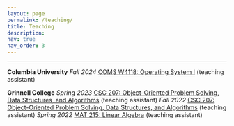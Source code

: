 ```yaml
---
layout: page
permalink: /teaching/
title: Teaching
description:
nav: true
nav_order: 3
---
```


---

**Columbia University**
_Fall 2024_ [COMS W4118: Operating System I](https://www.cs.columbia.edu/~nieh/teaching/w4118/) (teaching assistant)

**Grinnell College**
_Spring 2023_ [CSC 207: Object-Oriented Problem Solving, Data Structures, and Algorithms](https://eliott-fernanda.cs.grinnell.edu/home/207_java/) (teaching assistant)
_Fall 2022_ [CSC 207: Object-Oriented Problem Solving, Data Structures, and Algorithms](https://jimenezp.cs.grinnell.edu/Courses/CSC207/2022Fa/syllabus/) (teaching assistant)
_Spring 2022_ [MAT 215: Linear Algebra]() (teaching assistant)
